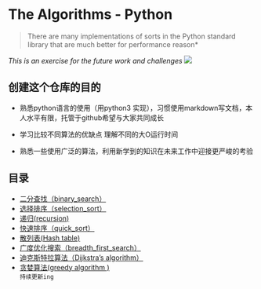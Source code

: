 # The Algorithms - Python 
>There are many implementations of sorts in the Python standard library that are much better for performance reason*  

*This is an exercise for the future work and challenges*
![](https://timgsa.baidu.com/timg?image&quality=80&size=b9999_10000&sec=1525592135&di=f98f1b4dfb6c461ee0f0f04a7b387366&imgtype=jpg&er=1&src=http%3A%2F%2Fs6.sinaimg.cn%2Fmw690%2F003YlcYagy6EQQmY3aJa5%26amp%3B690)
## 创建这个仓库的目的

- 熟悉python语言的使用（用python3 实现），习惯使用markdown写文档，本人水平有限，托管于github希望与大家共同成长

-  学习比较不同算法的优缺点 理解不同的大O运行时间

- 熟悉一些使用广泛的算法，利用新学到的知识在未来工作中迎接更严峻的考验
## 目录
- [二分查找（binary_search）](https://github.com/lanchaoxiang/python-algorithms/tree/master/binary_search)
- [选择排序（selection_sort）](https://github.com/lanchaoxiang/python-algorithms/tree/master/selectionSort)  
- [递归(recursion)](https://github.com/lanchaoxiang/python-algorithms/tree/master/recursion)  
- [快速排序（quick_sort）](https://github.com/lanchaoxiang/python-algorithms/tree/master/quicksort)
- [散列表(Hash table)](https://github.com/lanchaoxiang/python-algorithms/tree/master/hash_table)
- [广度优化搜索（breadth_first_search）](https://github.com/lanchaoxiang/python-algorithms/tree/master/bfs)
- [迪克斯特拉算法（Dijkstra’s algorithm）](https://github.com/lanchaoxiang/python-algorithms/tree/master/Dijkstra’s_algorithm)
- [贪婪算法(greedy algorithm )](https://github.com/lanchaoxiang/python-algorithms/tree/master/greedy_algorithm )  
`持续更新ing`

 
